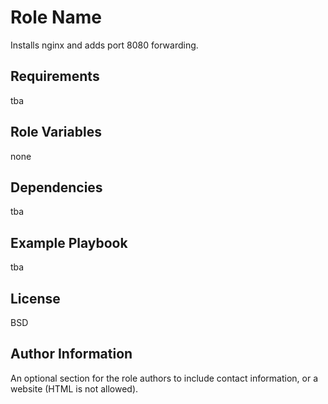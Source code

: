 Role Name
=========

Installs nginx and adds port 8080 forwarding.

Requirements
------------

tba

Role Variables
--------------

none

Dependencies
------------

tba

Example Playbook
----------------

tba

License
-------

BSD

Author Information
------------------

An optional section for the role authors to include contact information, or a website (HTML is not allowed).
